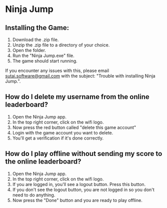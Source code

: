 # Ninja Jump

## Installing the Game:

1. Download the .zip file.
2. Unzip the .zip file to a directory of your choice.
3. Open the folder.
4. Run the "Ninja Jump.exe" file.
5. The game should start running.

If you encounter any issues with this, please email sutai.software@gmail.com with the subject: "Trouble with installing Ninja Jump.".


## How do I delete my username from the online leaderboard?

1. Open the Ninja Jump app.
2. In the top right corner, click on the wifi logo.
3. Now press the red button called "delete this game account"
4. Login with the game account you want to delete.
5. You'll get a verification if it's done correctly.


## How do I play offline without sending my score to the online leaderboard?

1. Open the Ninja Jump app.
2. In the top right corner, click on the wifi logo.
3. If you are logged in, you'll see a logout button. Press this button.
4. If you don't see the logout button, you are not logged in so you don't need to do anything.
5. Now press the "Done" button and you are ready to play offline.
